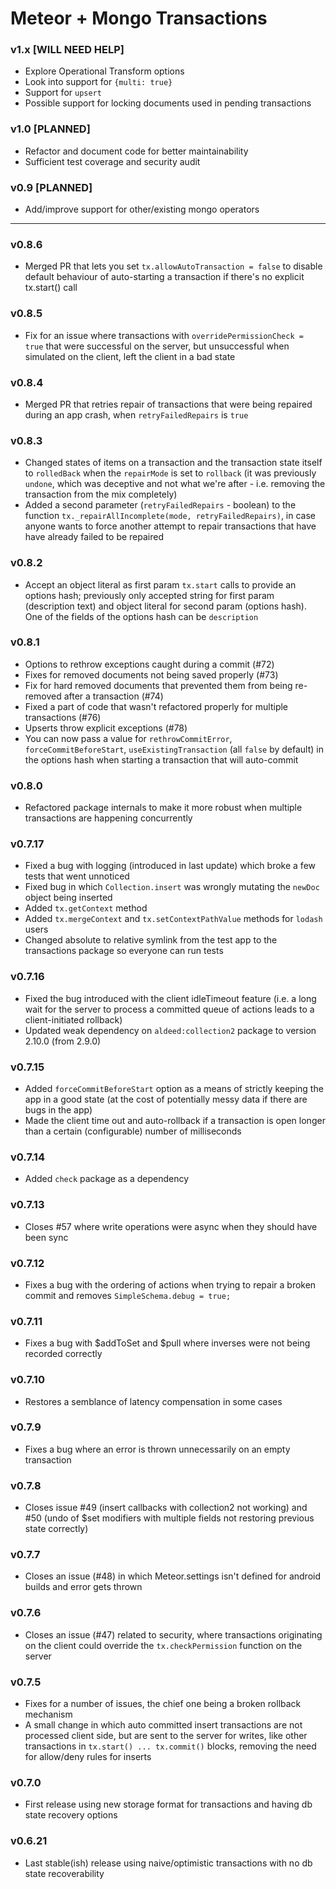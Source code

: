 Meteor + Mongo Transactions
===========================

### v1.x [WILL NEED HELP]

- Explore Operational Transform options
- Look into support for `{multi: true}`
- Support for `upsert`
- Possible support for locking documents used in pending transactions

### v1.0 [PLANNED]

- Refactor and document code for better maintainability  
- Sufficient test coverage and security audit

### v0.9 [PLANNED]

- Add/improve support for other/existing mongo operators

----

### v0.8.6

- Merged PR that lets you set `tx.allowAutoTransaction = false` to disable default behaviour of auto-starting a transaction if there's no explicit tx.start() call

### v0.8.5

- Fix for an issue where transactions with `overridePermissionCheck = true` that were successful on the server, but unsuccessful when simulated on the client, left the client in a bad state

### v0.8.4

- Merged PR that retries repair of transactions that were being repaired during an app crash, when `retryFailedRepairs` is `true`

### v0.8.3

- Changed states of items on a transaction and the transaction state itself to `rolledBack` when the `repairMode` is set to `rollback` (it was previously `undone`, which was deceptive and not what we're after - i.e. removing the transaction from the mix completely)
- Added a second parameter (`retryFailedRepairs` - boolean) to the function `tx._repairAllIncomplete(mode, retryFailedRepairs)`, in case anyone wants to force another attempt to repair transactions that have have already failed to be repaired

### v0.8.2

- Accept an object literal as first param `tx.start` calls to provide an options hash; previously only accepted string for first param (description text) and object literal for second param (options hash). One of the fields of the options hash can be `description`

### v0.8.1

- Options to rethrow exceptions caught during a commit (#72)
- Fixes for removed documents not being saved properly (#73)
- Fix for hard removed documents that prevented them from being re-removed after a transaction (#74)
- Fixed a part of code that wasn't refactored properly for multiple transactions (#76)
- Upserts throw explicit exceptions (#78)
- You can now pass a value for `rethrowCommitError`, `forceCommitBeforeStart`, `useExistingTransaction` (all `false` by default) in the options hash when starting a transaction that will auto-commit

### v0.8.0

- Refactored package internals to make it more robust when multiple transactions are happening concurrently

### v0.7.17

- Fixed a bug with logging (introduced in last update) which broke a few tests that went unnoticed
- Fixed bug in which `Collection.insert` was wrongly mutating the `newDoc` object being inserted
- Added `tx.getContext` method
- Added `tx.mergeContext` and `tx.setContextPathValue` methods for `lodash` users
- Changed absolute to relative symlink from the test app to the transactions package so everyone can run tests

### v0.7.16

- Fixed the bug introduced with the client idleTimeout feature (i.e. a long wait for the server to process a committed queue of actions leads to a client-initiated rollback)
- Updated weak dependency on `aldeed:collection2` package to version 2.10.0 (from 2.9.0)

### v0.7.15

- Added `forceCommitBeforeStart` option as a means of strictly keeping the app in a good state (at the cost of potentially messy data if there are bugs in the app)
- Made the client time out and auto-rollback if a transaction is open longer than a certain (configurable) number of milliseconds

### v0.7.14

- Added `check` package as a dependency

### v0.7.13

- Closes #57 where write operations were async when they should have been sync

### v0.7.12

- Fixes a bug with the ordering of actions when trying to repair a broken commit and removes `SimpleSchema.debug = true;`

### v0.7.11

- Fixes a bug with $addToSet and $pull where inverses were not being recorded correctly

### v0.7.10

- Restores a semblance of latency compensation in some cases

### v0.7.9

- Fixes a bug where an error is thrown unnecessarily on an empty transaction

### v0.7.8

- Closes issue #49 (insert callbacks with collection2 not working) and #50 (undo of $set modifiers with multiple fields not restoring previous state correctly)

### v0.7.7

- Closes an issue (#48) in which Meteor.settings isn't defined for android builds and error gets thrown

### v0.7.6

- Closes an issue (#47) related to security, where transactions originating on the client could override the `tx.checkPermission` function on the server

### v0.7.5

- Fixes for a number of issues, the chief one being a broken rollback mechanism
- A small change in which auto committed insert transactions are not processed client side, but are sent to the server for writes, like  other transactions in `tx.start() ... tx.commit()` blocks, removing the need for allow/deny rules for inserts

### v0.7.0

- First release using new storage format for transactions and having db state recovery options

### v0.6.21

- Last stable(ish) release using naive/optimistic transactions with no db state recoverability